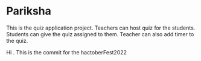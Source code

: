 # Pariksha
This is the quiz application project.
Teachers can host quiz for the students.
Students can give the quiz assigned to them.
Teacher can also add timer to the quiz.

Hi . This is the commit for the hactoberFest2022
